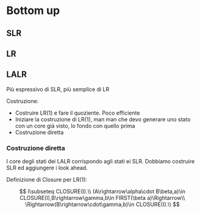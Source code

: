 # Bottom up

## SLR

## LR

## LALR

Più espressivo di SLR, più semplice di LR

Costruzione:
* Costruire LR(1) e fare il quoziente. Poco efficiente
* Iniziare la costruzione di LR(1), man man che devo generare uno stato con un core già visto, lo fondo con quello prima
* Costruzione diretta

### Costruzione diretta

I core degli stati dei LALR corrispondo agli stati ei SLR. Dobbiamo costruire SLR ed aggiungere i look ahead.

Definizione di Closure per LR(1):

$$
I\subseteq CLOSURE(I).\\
(A\rightarrow\alpha\cdot B\beta,a)\in CLOSURE(I),B\rightarrow\gamma,b\in FIRST(\beta a)\Rightarrow\\
\Rightarrow(B\rightarrow\cdot\gamma,b)\in CLOSURE(I).\\
$$
